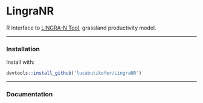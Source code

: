 # LingraNR
R Interface to [LINGRA-N Tool](https://widgets.figshare.com/articles/11359613/embed?show_title=1), grassland productivity model.

***
### Installation

Install with:
```R
devtools::install_github('lucabutikofer/LingraNR')
```

***
### Documentation


